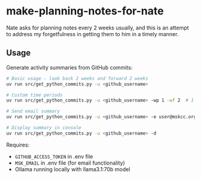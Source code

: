 # make-planning-notes-for-nate

Nate asks for planning notes every 2 weeks usually, and this is an attempt to address my forgetfulness in getting them to him in a timely manner.

## Usage

Generate activity summaries from GitHub commits:

```bash
# Basic usage - look back 2 weeks and forward 2 weeks
uv run src/get_python_commits.py -u <github_username>

# Custom time periods
uv run src/get_python_commits.py -u <github_username> -wp 1 -wf 2  # 1 week past, 2 weeks future

# Send email summary
uv run src/get_python_commits.py -u <github_username> -e user@mskcc.org

# Display summary in console
uv run src/get_python_commits.py -u <github_username> -d
```

Requires:
- `GITHUB_ACCESS_TOKEN` in .env file
- `MSK_EMAIL` in .env file (for email functionality)
- Ollama running locally with llama3.1:70b model